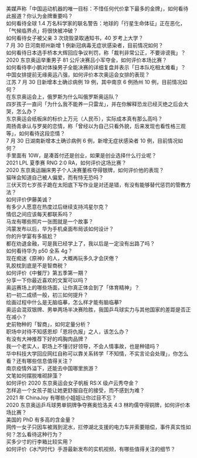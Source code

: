 美媒声称「中国运动机器的唯一目标：不惜任何代价拿下最多的金牌」，如何看待此报道？你认为金牌重要吗？  
如何看待全球 1.4 万名科学家的联名警告：地球的「行星生命体征」正在恶化，「气候临界点」将很快被冲破？  
如何看待女子被父亲 3 次烧毁录取通知书，40 岁考上大学？  
7 月 30 日河南郑州新增 1 例新冠病毒无症状感染者，目前情况如何？  
如何看待日本选手桥本大辉回应争议判罚，称「裁判非常公正，不要诽谤我」？  
2020 东京奥运举重男子 81 公斤决赛吕小军夺金，如何评价本场比赛？  
如何看待李小鹏对体操男子全能决赛的详细复盘并表示「日本队吃相太难看」？  
中国女排提前无缘奥运八强，如何评价本次奥运会女排的表现？  
江苏 7 月 30 日新增本土确诊病例 19 例，其中南京 6 例扬州 10 例，目前情况如何？  
在东京奥运会上，俄罗斯为什么叫俄罗斯奥运队？  
四岁孩子一直问「为什么我不能养一只雷龙」，并在你解释恐龙已经灭绝之后会大哭，怎么办？  
东京奥运会纸板床的标价上万元（人民币），实际成本真有那么高吗？  
周扬青承认与罗昊的恋情，称「曾经以为自己只看外貌，后来发现也看性格三观等」，如何看待这段恋情？  
7 月 30 日湖南新增本土确诊病例 6 例，新增无症状感染者 10 例，目前情况如何？  
手里面有 10W，是凑首付还是创业，如果是创业选择什么行业呢？  
2021 LPL 夏季赛 RNG 2:0 RA，如何评价这场比赛？  
2020 东京奥运蹦床男子个人决赛董栋夺得银牌，如何评价他的表现？  
猫咪会知道自己被人偏爱，而有恃无恐吗？  
三伏天罚七岁孩子跪在太阳底下写作业是对还是错，有没有能够替代惩罚的管教方法？  
如何评价伊藤美诚？  
有多少人愿意在热度过后继续支持鸿星尔克？  
情侣之间应该每天都联系吗？  
马龙有哪些照片一张图就是一个故事？  
鸿蒙发布以后，华为手机桌面布局该如何设计？  
你的升学宴有多尴尬？  
都在劝退金融，可是我已经学上了，我以后是一定没有出路了吗？  
如何看待华为 p50 全系 4g？  
现在痴迷《原神》的人，大概再玩多久才会厌倦？  
乳胶枕到底是不是智商税？  
如何评价《中餐厅》第五季第一期？  
分享一下你最近喜欢的文案可以吗？  
奥运赛场上的哪些场面，让你真正体会到了「体育精神」？  
初一初二成绩一般，初三如何提升？  
绘画过程中什么是无脑临摹，怎么样才能有脑临摹?  
奥运会混双银牌、男单两场半决赛险胜，我国乒乓球实力与其他国家的差距是否正在减小？  
史前物种的「智商」，如何定量分析？  
职场中对待不知感恩却「恩将仇报」之人，该怎么办？  
有没有大神推荐下好的鸡胸肉品牌？  
我一个老实人，职场上不懂讨好领导，不会人情事故，也是种错吗？  
华中科技大学回应网红自称可以靠关系转学「不知情，不实言论会处理」，你怎么看？还有哪些信息值得关注？  
南京疫情外溢下，还能去中国哪里旅游？  
文笔如何摆脱堆砌辞藻？  
如何评价 2020 东京奥运会女子帆板 RS:X 级卢云秀夺金？  
怎样追一个女孩子能让她更舒服自在的接受，而不感到为难？  
2021 年 ChinaJoy 有哪些小姐姐让你过目不忘？  
2020 东京奥运乒乓球男单铜牌争夺赛奥恰洛夫 4:3 林昀儒夺得铜牌，如何评价本场比赛？  
美国的 PhD 有多高的含金量？  
网传一女子只因车被溅到泥水，拦停湖北支援的电力车并索要赔偿，事件真实性如何？怎么看待这种行为？  
买多少寸的行李箱比较实用？  
如何评价《冰汽时代》手游最新发布的实机视频，有哪些值得关注的细节？  
